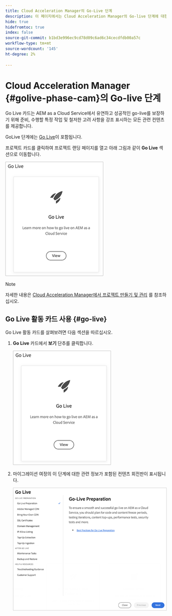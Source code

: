 ```yaml
---
title: Cloud Acceleration Manager의 Go-Live 단계
description: 이 페이지에서는 Cloud Acceleration Manager의 Go-live 단계에 대한 개요를 제공합니다.
hide: true
hidefromtoc: true
index: false
source-git-commit: b1bd3e996ec9cd78d09c6ad6c34cecdfdb00a57c
workflow-type: tm+mt
source-wordcount: '145'
ht-degree: 2%

---
```



# Cloud Acceleration Manager {#golive-phase-cam}의 Go-live 단계

Go Live 카드는 AEM as a Cloud Service에서 유연하고 성공적인 go-live를 보장하기 위해 준비, 수행할 특정 작업 및 철저한 고려 사항을 강조 표시하는 모든 관련 컨텐츠를 제공합니다.

GoLive 단계에는 [Go Live](#go-live)이 포함됩니다.

프로젝트 카드를 클릭하여 프로젝트 랜딩 페이지를 열고 아래 그림과 같이 **Go Live** 섹션으로 이동합니다.

![이미지](/help/move-to-cloud-service/cloud-acceleration-manager/assets/golive-1.png)

>[!NOTE]
>자세한 내용은 [Cloud Acceleration Manager에서 프로젝트 만들기 및 관리](/help/move-to-cloud-service/cloud-acceleration-manager/using-cam/getting-started-cam.md) 를 참조하십시오.


## Go Live 활동 카드 사용 {#go-live}

Go Live 활동 카드를 살펴보려면 다음 섹션을 따르십시오.

1. **Go Live** 카드에서 **보기** 단추를 클릭합니다.

   ![이미지](/help/move-to-cloud-service/cloud-acceleration-manager/assets/golive-1.png)

1. 마이그레이션 여정의 이 단계에 대한 관련 정보가 포함된 컨텐츠 회전판이 표시됩니다.

   ![이미지](/help/move-to-cloud-service/cloud-acceleration-manager/assets/golive-2.png)